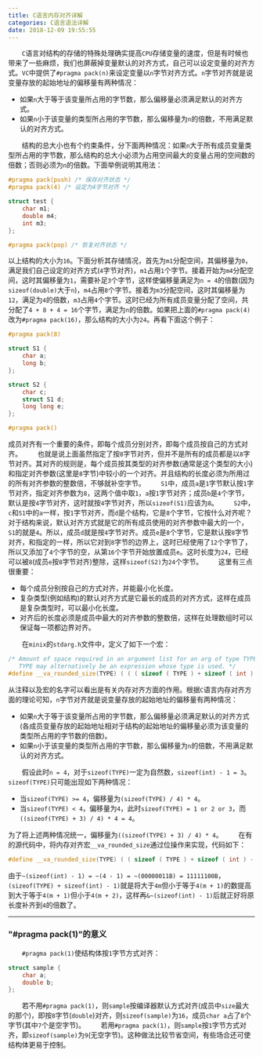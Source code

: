 ```yaml
---
title: C语言内存对齐详解
categories: C语言语法详解
date: 2018-12-09 19:55:55
---
```

&emsp;&emsp;`C`语言对结构的存储的特殊处理确实提高`CPU`存储变量的速度，但是有时候也带来了一些麻烦，我们也屏蔽掉变量默认的对齐方式，自己可以设定变量的对齐方式。`VC`中提供了`#pragma pack(n)`来设定变量以`n`字节对齐方式。`n`字节对齐就是说变量存放的起始地址的偏移量有两种情况：<!--more-->

- 如果`n`大于等于该变量所占用的字节数，那么偏移量必须满足默认的对齐方式。
- 如果`n`小于该变量的类型所占用的字节数，那么偏移量为`n`的倍数，不用满足默认的对齐方式。

&emsp;&emsp;结构的总大小也有个约束条件，分下面两种情况：如果`n`大于所有成员变量类型所占用的字节数，那么结构的总大小必须为占用空间最大的变量占用的空间数的倍数；否则必须为`n`的倍数。下面举例说明其用法：

``` cpp
#pragma pack(push) /* 保存对齐状态 */
#pragma pack(4) /* 设定为4字节对齐 */

struct test {
    char m1;
    double m4;
    int m3;
};

#pragma pack(pop) /* 恢复对齐状态 */
```

以上结构的大小为`16`。下面分析其存储情况，首先为`m1`分配空间，其偏移量为`0`，满足我们自己设定的对齐方式(`4`字节对齐)，`m1`占用`1`个字节。接着开始为`m4`分配空间，这时其偏移量为`1`，需要补足`3`个字节，这样使偏移量满足为`n = 4`的倍数(因为`sizeof(double)`大于`n`)，`m4`占用`8`个字节。接着为`m3`分配空间，这时其偏移量为`12`，满足为`4`的倍数，`m3`占用`4`个字节。这时已经为所有成员变量分配了空间，共分配了`4 + 8 + 4 = 16`个字节，满足为`n`的倍数。如果把上面的`#pragma pack(4)`改为`#pragma pack(16)`，那么结构的大小为`24`。再看下面这个例子：

``` cpp
#pragma pack(8)

struct S1 {
    char a;
    long b;
};

struct S2 {
    char c;
    struct S1 d;
    long long e;
};

#pragma pack()
```

成员对齐有一个重要的条件，即每个成员分别对齐，即每个成员按自己的方式对齐。
&emsp;&emsp;也就是说上面虽然指定了按`8`字节对齐，但并不是所有的成员都是以`8`字节对齐。其对齐的规则是，每个成员按其类型的对齐参数(通常是这个类型的大小)和指定对齐参数(这里是`8`字节)中较小的一个对齐。并且结构的长度必须为所用过的所有对齐参数的整数倍，不够就补空字节。
&emsp;&emsp;`S1`中，成员`a`是`1`字节默认按`1`字节对齐，指定对齐参数为`8`，这两个值中取`1`，`a`按`1`字节对齐；成员`b`是`4`个字节，默认是按`4`字节对齐，这时就按`4`字节对齐，所以`sizeof(S1)`应该为`8`。
&emsp;&emsp;`S2`中，`c`和`S1`中的`a`一样，按`1`字节对齐，而`d`是个结构，它是`8`个字节，它按什么对齐呢？对于结构来说，默认对齐方式就是它的所有成员使用的对齐参数中最大的一个，`S1`的就是`4`。所以，成员`d`就是按`4`字节对齐。成员`e`是`8`个字节，它是默认按`8`字节对齐，和指定的一样，所以它对到`8`字节的边界上，这时已经使用了`12`个字节了，所以又添加了`4`个字节的空，从第`16`个字节开始放置成员`e`。这时长度为`24`，已经可以被`8`(成员`e`按`8`字节对齐)整除，这样`sizeof(S2)`为`24`个字节。
&emsp;&emsp;这里有三点很重要：

- 每个成员分别按自己的方式对齐，并能最小化长度。
- 复杂类型(例如结构)的默认对齐方式是它最长的成员的对齐方式，这样在成员是复杂类型时，可以最小化长度。
- 对齐后的长度必须是成员中最大的对齐参数的整数倍，这样在处理数组时可以保证每一项都边界对齐。

&emsp;&emsp;在`minix`的`stdarg.h`文件中，定义了如下一个宏：

``` cpp
/* Amount of space required in an argument list for an arg of type TYPE.
   TYPE may alternatively be an expression whose type is used. */
#define __va_rounded_size(TYPE) ( ( ( sizeof ( TYPE ) + sizeof ( int ) - 1 ) / sizeof ( int ) ) * sizeof ( int ) )
```

从注释以及宏的名字可以看出是有关内存对齐方面的作用。根据`C`语言内存对齐方面的理论可知，`n`字节对齐就是说变量存放的起始地址的偏移量有两种情况：

- 如果`n`大于等于该变量所占用的字节数，那么偏移量必须满足默认的对齐方式(各成员变量存放的起始地址相对于结构的起始地址的偏移量必须为该变量的类型所占用的字节数的倍数)。
- 如果`n`小于该变量的类型所占用的字节数，那么偏移量为`n`的倍数，不用满足默认的对齐方式。

&emsp;&emsp;假设此时`n = 4`，对于`sizeof(TYPE)`一定为自然数，`sizeof(int) - 1 = 3`。`sizeof(TYPE)`只可能出现如下两种情况：

- 当`sizeof(TYPE) >= 4`，偏移量为`(sizeof(TYPE) / 4) * 4`。
- 当`sizeof(TYPE) < 4`，偏移量为`4`，此时`sizeof(TYPE) = 1 or 2 or 3`，而`((sizeof(TYPE) + 3) / 4) * 4 = 4`。

为了将上述两种情况统一，偏移量为`((sizeof(TYPE) + 3) / 4) * 4`。
&emsp;&emsp;在有的源代码中，将内存对齐宏`__va_rounded_size`通过位操作来实现，代码如下：

``` cpp
#define __va_rounded_size(TYPE) ( ( sizeof ( TYPE ) + sizeof ( int ) - 1 ) & ~ ( sizeof ( int ) - 1 ) )
```

由于`~(sizeof(int) - 1) = ~(4 - 1) = ~(00000011B) = 11111100B`，`(sizeof(TYPE) + sizeof(int) - 1)`就是将大于`4m`但小于等于`4(m + 1)`的数提高到大于等于`4(m + 1)`但小于`4(m + 2)`，这样再`&~(sizeof(int) - 1)`后就正好将原长度补齐到`4`的倍数了。

---

### "#pragma pack(1)"的意义

&emsp;&emsp;`#pragma pack(1)`使结构体按`1`字节方式对齐：

``` cpp
struct sample {
    char a;
    double b;
};
```

&emsp;&emsp;若不用`#pragma pack(1)`，则`sample`按编译器默认方式对齐(成员中`size`最大的那个)，即按`8`字节(`double`)对齐，则`sizeof(sample)`为`16`，成员`char a`占了`8`个字节(其中`7`个是空字节)。
&emsp;&emsp;若用`#pragma pack(1)`，则`sample`按`1`字节方式对齐，即`sizeof(sample)`为`9`(无空字节)。这种做法比较节省空间，有些场合还可使结构体更易于控制。